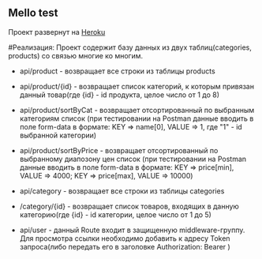 

## Mello test

Проект развернут на [Heroku](https://rocky-castle-11672.herokuapp.com/)

#Реализация:
Проект содержит базу данных из двух таблиц(categories, products) со связью многие ко многим. 

- api/product - возвращает все строки из таблицы products

- api/product/{id} - возвращает список категорий, к которым привязан данный товар(где {id} - id продукта, целое число от 1 до 8)

- api/product/sortByCat - возвращает отсортированный по выбранным категориям список (при тестировании на Postman данные вводить в поле form-data в формате: KEY => name[0], VALUE => 1, где "1" - id выбранной категории)

- api/product/sortByPrice - возвращает отсортированный по выбранному диапозону цен список (при тестировании на Postman данные вводить в поле form-data в формате: KEY => price[min], VALUE => 4000; KEY => price[max], VALUE => 10000)

- api/category - возвращает все строки из таблицы categories

- /category/{id} - возвращает список товаров, входящих в данную категорию(где {id} - id категории, целое число от 1 до 5)

- api/user - данный Route входит в защищенную middleware-группу. Для просмотра ссылки необходимо добавить к адресу Token запроса(либо передать его в заголовке Authorization: Bearer <token>) 

